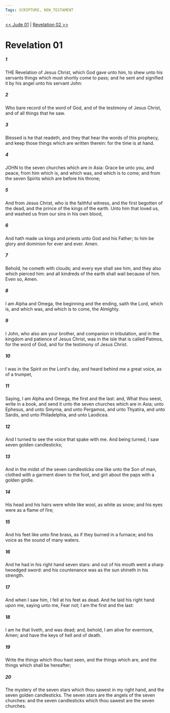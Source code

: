 ```yaml
---
Tags: SCRIPTURE, NEW_TESTAMENT
---
```


[<< Jude 01](NEW_TESTAMENT/26_Jude/Jude_01.md) | [Revelation 02 >>](NEW_TESTAMENT/27_Revelation/Revelation_02.md)

# Revelation 01

##### 1
 THE Revelation of Jesus Christ, which God gave unto him, to shew unto his servants things which must shortly come to pass; and he sent and signified it by his angel unto his servant John:
##### 2
 Who bare record of the word of God, and of the testimony of Jesus Christ, and of all things that he saw.
##### 3
 Blessed is he that readeth, and they that hear the words of this prophecy, and keep those things which are written therein: for the time is at hand.
##### 4
 JOHN to the seven churches which are in Asia: Grace be unto you, and peace, from him which is, and which was, and which is to come; and from the seven Spirits which are before his throne;
##### 5
 And from Jesus Christ, who is the faithful witness, and the first begotten of the dead, and the prince of the kings of the earth. Unto him that loved us, and washed us from our sins in his own blood,
##### 6
 And hath made us kings and priests unto God and his Father; to him be glory and dominion for ever and ever. Amen.
##### 7
 Behold, he cometh with clouds; and every eye shall see him, and they also which pierced him: and all kindreds of the earth shall wail because of him. Even so, Amen.
##### 8
 I am Alpha and Omega, the beginning and the ending, saith the Lord, which is, and which was, and which is to come, the Almighty.
##### 9
 I John, who also am your brother, and companion in tribulation, and in the kingdom and patience of Jesus Christ, was in the isle that is called Patmos, for the word of God, and for the testimony of Jesus Christ.
##### 10
 I was in the Spirit on the Lord's day, and heard behind me a great voice, as of a trumpet,
##### 11
 Saying, I am Alpha and Omega, the first and the last: and, What thou seest, write in a book, and send it unto the seven churches which are in Asia; unto Ephesus, and unto Smyrna, and unto Pergamos, and unto Thyatira, and unto Sardis, and unto Philadelphia, and unto Laodicea.
##### 12
 And I turned to see the voice that spake with me. And being turned, I saw seven golden candlesticks;
##### 13
 And in the midst of the seven candlesticks one like unto the Son of man, clothed with a garment down to the foot, and girt about the paps with a golden girdle.
##### 14
 His head and his hairs were white like wool, as white as snow; and his eyes were as a flame of fire;
##### 15
 And his feet like unto fine brass, as if they burned in a furnace; and his voice as the sound of many waters.
##### 16
 And he had in his right hand seven stars: and out of his mouth went a sharp twoedged sword: and his countenance was as the sun shineth in his strength.
##### 17
 And when I saw him, I fell at his feet as dead. And he laid his right hand upon me, saying unto me, Fear not; I am the first and the last:
##### 18
 I am he that liveth, and was dead; and, behold, I am alive for evermore, Amen; and have the keys of hell and of death.
##### 19
 Write the things which thou hast seen, and the things which are, and the things which shall be hereafter;
##### 20
 The mystery of the seven stars which thou sawest in my right hand, and the seven golden candlesticks. The seven stars are the angels of the seven churches: and the seven candlesticks which thou sawest are the seven churches.
